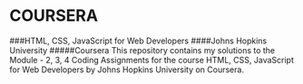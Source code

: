 # COURSERA
###HTML, CSS, JavaScript for Web Developers ####Johns Hopkins University #####Coursera
This repository contains my solutions to the Module - 2, 3, 4 Coding Assignments for the course HTML, CSS, JavaScript for Web Developers by Johns Hopkins University on Coursera.
